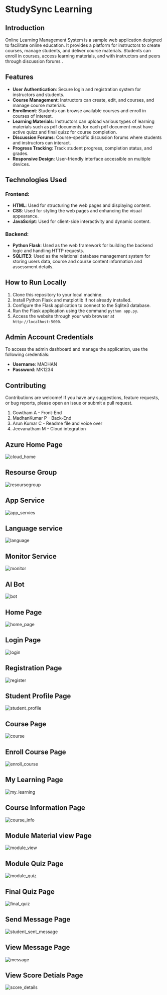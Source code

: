 # StudySync Learning

## Introduction
 Online Learning Management System is a sample web application  designed to facilitate online education. It provides a platform for instructors to create courses, manage students, and deliver course materials. Students can enroll in courses, access learning materials, and with instructors and peers through discussion forums .

 ## Features
-	**User Authentication**: Secure login and registration system for instructors and students.
-	**Course Management**: Instructors can create, edit, and courses, and manage course materials.
-	**Enrollment**: Students can browse available courses and enroll in courses of interest.
-	**Learning Materials**: Instructors can upload various types of learning materials such as pdf documents,for each pdf document must have active quizz and final quizz for course completion.
-	**Discussion Forums**: Course-specific discussion forums where students and instructors can interact.
-	**Progress Tracking**: Track student progress, completion status, and grades.
-	**Responsive Design**: User-friendly interface accessible on multiple devices.

## Technologies Used

### Frontend:
- **HTML**: Used for structuring the web pages and displaying content.
- **CSS**: Used for styling the web pages and enhancing the visual appearance.
- **JavaScript**: Used for client-side interactivity and dynamic content.

### Backend:
- **Python Flask**: Used as the web framework for building the backend logic and handling HTTP requests.
- **SQLITE3**: Used as the relational database management system for storing users data, course and course content information  and assessment details.

## How to Run Locally
1. Clone this repository to your local machine.
2. Install Python Flask and matplotlib if not already installed.
3. Configure the Flask application to connect to the Sqlite3 database.
4. Run the Flask application using the command `python app.py`.
5. Access the website through your web browser at `http://localhost:5000`.

## Admin Account Credentials
To access the admin dashboard and manage the application, use the following credentials:
- **Username**: MADHAN
- **Password**: MK1234


## Contributing
Contributions are welcome! If you have any suggestions, feature requests, or bug reports, please open an issue or submit a pull request.
1. Gowtham A  - Front-End
2. MadhanKumar P - Back-End
3. Arun Kumar C - Readme file and voice over
4. Jeevanatham M - Cloud integration


## Azure Home Page
![cloud_home](https://github.com/MADHAN1908/StudySync/assets/162422250/87a35098-d46b-46b7-a280-27f45685e884)
## Resourse Group
![resoursegroup](https://github.com/MADHAN1908/StudySync/assets/158132614/d21f2caa-26ca-4180-89ab-47a415c9bcfd)
## App Service
![app_servies](https://github.com/MADHAN1908/StudySync/assets/158132614/ec9b71f7-113c-420f-8356-40a9a99d59ce)
## Language service
![language](https://github.com/MADHAN1908/StudySync/assets/158132614/c5af8681-a190-4ff6-a5df-2d73c72eed2a)
## Monitor Service
![monitor](https://github.com/MADHAN1908/StudySync/assets/158132614/31a2657c-bc93-42d9-8764-a75dc63a8877)
## AI Bot 
![bot](https://github.com/MADHAN1908/StudySync/assets/158132614/1e19c0ba-cdb3-4833-8b8a-c2b4888ea90e)

## Home Page
![home_page](https://github.com/MADHAN1908/StudySync/assets/158132614/a0a70d94-d0b6-49cf-975c-93a48f2d458d)
## Login Page
![login](https://github.com/MADHAN1908/StudySync/assets/158132614/6c440f04-7afd-4b60-b661-3c5254a04f24)
## Registration Page
![register](https://github.com/MADHAN1908/StudySync/assets/158132614/a5e66cd7-4a81-49db-beeb-58d97670f706)
## Student Profile Page
![student_profile](https://github.com/MADHAN1908/StudySync/assets/158132614/0ddda49a-b6cf-440e-a149-fc60eef98e87)
## Course Page 
![course](https://github.com/MADHAN1908/StudySync/assets/158132614/e83674b0-465c-4941-ab9c-0fda5589cce5)
## Enroll Course Page
![enroll_course](https://github.com/MADHAN1908/StudySync/assets/158132614/01b2198b-4d1f-4328-87be-1d1b3befbc34)
## My Learning Page 
![my_learning](https://github.com/MADHAN1908/StudySync/assets/158132614/a0f0704d-17cf-4292-8789-c10cce0855ef)
## Course Information Page
![course_info](https://github.com/MADHAN1908/StudySync/assets/158132614/f1821cd7-43b5-4e5d-983f-e34474d65ef2)
## Module Material view Page
![module_view](https://github.com/MADHAN1908/StudySync/assets/158132614/b5f6edde-9631-43a5-a990-fe211be53fa2)
## Module Quiz Page
![module_quiz](https://github.com/MADHAN1908/StudySync/assets/158132614/5c092bc0-dc04-4125-86c6-9a543172024f)
## Final Quiz Page
![final_quiz](https://github.com/MADHAN1908/StudySync/assets/158132614/8f60007f-f718-4374-a0f2-ffb7b1a18524)
## Send Message Page
![student_sent_message](https://github.com/MADHAN1908/StudySync/assets/158132614/9be2d99d-c63b-4661-bd70-39ff1a95b349)
## View Message Page
![message](https://github.com/MADHAN1908/StudySync/assets/158132614/66702d98-0336-4513-9dfd-f174fb5ddc11)
## View Score Detials Page
![score_details](https://github.com/MADHAN1908/StudySync/assets/158132614/37db9c67-3703-46a6-9537-259034016e8d)
